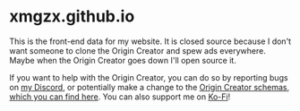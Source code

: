 # xmgzx.github.io
This is the front-end data for my website. It is closed source because I don't want someone to clone the Origin Creator and spew ads everywhere. Maybe when the Origin Creator goes down I'll open source it.

If you want to help with the Origin Creator, you can do so by reporting bugs on [my Discord](https://discord.gg/pBFqEcXvW5), or potentially make a change to the [Origin Creator schemas, which you can find here](https://github.com/xMGZx/origin-creator-schemas). You can also support me on [Ko-Fi](https://ko-fi.com/mathgeniuszach)!
